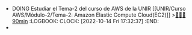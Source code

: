 - DOING Estudiar el Tema-2 del curso de AWS de la UNIR [[UNIR/Curso AWS/Módulo-2/Tema-2: Amazon Elastic Compute Cloud(EC2)]] >[🍅🍅🍅 90min](#agenda-pomo://?t=f-1665761567481-1800%2Cf-1665764009449-1800%2Cf-1665766592529-1800)
  :LOGBOOK:
  CLOCK: [2022-10-14 Fri 17:32:37]
  :END:
-